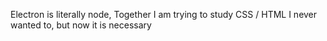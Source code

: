 Electron is literally node, Together I am trying to study CSS / HTML I never wanted to, but now it is necessary
